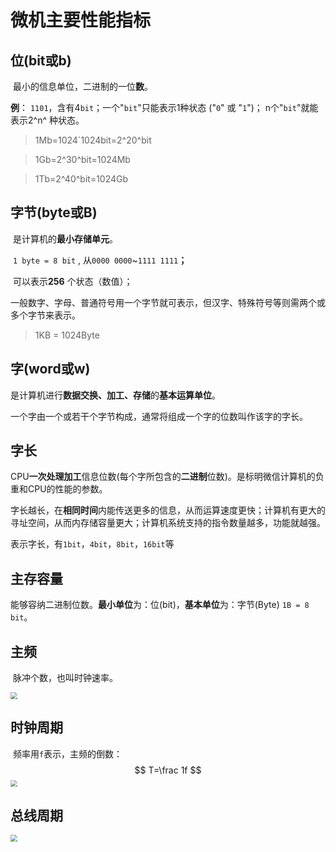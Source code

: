 # 微机主要性能指标

## 位(bit或b)

​	最小的信息单位，二进制的一位**数**。

**例**：
​	`1101`，含有4`bit`；一个"`bit`"只能表示1种状态 ("`0`" 或 "`1`")；
​	 n个"`bit`"就能表示2^n^ 种状态。

> 1Mb=1024´1024bit=2^20^bit

> 1Gb=2^30^bit=1024Mb

> 1Tb=2^40^bit=1024Gb

## 字节(byte或B)

​	是计算机的**最小存储单元**。

​    `1 byte = 8 bit` , 从`0000 0000`~`1111 1111`**；**

​    可以表示**256** 个状态（数值）；

​    一般数字、字母、普通符号用一个字节就可表示，但汉字、特殊符号等则需两个或多个字节来表示。

> 1KB = 1024Byte

## 字(word或w)

​	是计算机进行**数据交换、加工、存储**的**基本运算单位**。

​	一个字由一个或若干个字节构成，通常将组成一个字的位数叫作该字的字长。

## 字长

CPU**一次处理加工**信息位数(每个字所包含的**二进制**位数)。是标明微信计算机的负重和CPU的性能的参数。

​       字长越长，在**相同时间**内能传送更多的信息，从而运算速度更快；计算机有更大的寻址空间，从而内存储容量更大；计算机系统支持的指令数量越多，功能就越强。

​	表示字长，有`1bit`，`4bit`，`8bit`，`16bit`等

## 主存容量

​	能够容纳二进制位数。**最小单位**为：位(bit)，**基本单位**为：字节(Byte)  `1B = 8 bit`。

## 主频

​	脉冲个数，也叫时钟速率。

<img src="D:\Develop\985211-data\Principle of Microcomputer\第一章\微机的主要性能指标\主频换算.png" style="zoom:67%;" >

## 时钟周期

​	频率用`f`表示，主频的倒数：
$$
T=\frac 1f
$$
<img src="D:\Develop\985211-data\Principle of Microcomputer\第一章\微机的主要性能指标\时钟周期换算.png" style="zoom:67%;" >

## 总线周期

<img src="D:\Develop\985211-data\Principle of Microcomputer\第一章\微机的主要性能指标\基本总线周期.png" style="zoom:67%;" >


